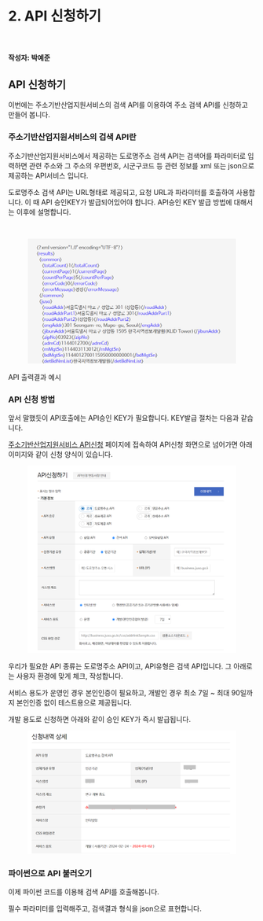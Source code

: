 # 2. API 신청하기

<br>

#### 작성자: 박예준


## API 신청하기
이번에는 주소기반산업지원서비스의 검색 API를 이용하여 주소 검색 API를 신청하고 만들어 봅니다.
### 주소기반산업지원서비스의 검색 API란
주소기반산업지원서비스에서 제공하는 도로명주소 검색 API는 검색어를 파라미터로 입력하면 관련 주소와 그 주소의 우편번호, 시군구코드 등 관련 정보를 xml 또는 json으로 제공하는 API서비스 입니다.

도로명주소 검색 API는 URL형태로 제공되고, 요청 URL과 파라미터를 호출하여 사용합니다. 
이 때 API 승인KEY가 발급되어있어야 합니다. API승인 KEY 발급 방법에 대해서는 이후에 설명합니다.

<br>

<figure class="flex flex-col items-center justify-center">
    <img src="../img/5-2-search-api-result.png" >
</figure>

API 출력결과 예시

### API 신청 방법
앞서 말했듯이 API호출에는 API승인 KEY가 필요합니다. KEY발급 절차는 다음과 같습니다.

[주소기반산업지원서비스 API신청](https://business.juso.go.kr/addrlink/openApi/apiReqst.do) 페이지에 접속하여 API신청 화면으로 넘어가면 아래 이미지와 같이 신청 양식이 있습니다.

<figure class="flex flex-col items-center justify-center">
    <img src="../img/5-2-search-api-apply.png" >
</figure>
우리가 필요한 API 종류는 도로명주소 API이고, API유형은 검색 API입니다. 그 아래로는 사용자 환경에 맞게 체크, 작성합니다. 

서비스 용도가 운영인 경우 본인인증이 필요하고, 개발인 경우 최소 7일 ~ 최대 90일까지 본인인증 없이 테스트용으로 제공됩니다. 

개발 용도로 신청하면 아래와 같이 승인 KEY가 즉시 발급됩니다.

<figure class="flex flex-col items-center justify-center">
    <img src="../img/5-2-search-api-apply-detail.png" >
</figure>


### 파이썬으로 API 불러오기

이제 파이썬 코드를 이용해 검색 API를 호출해봅니다.

필수 파라미터를 입력해주고, 검색결과 형식을 json으로 표현합니다.
